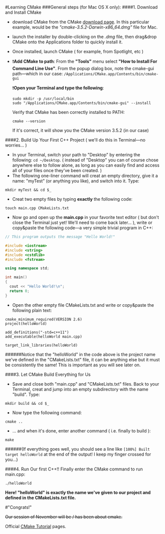 #Learning CMake
###General steps (for Mac OS X only):
####1. Download and Install CMake
  * download CMake from the CMake [download page](https://cmake.org/download/). In this particular example, would be the *"cmake-3.5.2-Darwin-x86_64.dmg"* file for Mac.

  * launch the installer by double-clicking on the *.dmg* file, then drag&drop CMake onto the Applications folder to quickly install it.
  * Once installed, launch CMake ( for example, from Spotlight, etc )

  * :heavy_exclamation_mark:**Add CMake to path**: From the **"Tools"** menu select **"How to Install For Command Line Use"**. From the popup dialog box, note the cmake-gui path—which in our case: `/Applications/CMake.app/Contents/bin/cmake-gui`

    :heavy_exclamation_mark:**Open your Terminal and type the following**:
    ```
    sudo mkdir -p /usr/local/bin
    sudo "/Applications/CMake.app/Contents/bin/cmake-gui" --install
    ```
    Verify that CMake has been correctly installed to PATH:
    ```
    cmake --version
    ```
    If it's correct, it will show you the CMake version 3.5.2 (in our case)

####2. Build Up Your First C++ Project ( we'll do this in Terminal—no worries… )
  * In your Terminal, switch your path to "Desktop" by entering the following:
  `cd ~/Desktop`. ( instead of "Desktop" you can of course chose anywhere else to follow alone, as long as you can easily find and access all of your files once they've been created. )
  * The following one-liner command will creat an empty directory, give it a name: "myTest" (or anything you like), and switch into it. Type:

  ```
  mkdir myTest && cd $_
  ```

  * Creat two empty files by typing **exactly** the following code:
  ```
  touch main.cpp CMakeLists.txt
  ```
  * Now go and open up the **main.cpp** in your favorite text editor ( but don't close the Terminal just yet! We'll need to come back later… ), write or copy&paste the following code—a very simple trivial program in C++:
  ```cpp
  // This program outputs the message "Hello World!"

  #include <iostream>
  #include <string>
  #include <cstdlib>
  #include <fstream>

  using namespace std;

  int main() 
  {
    cout << "Hello World!\n";    
    return 0;
  }

  ```

  * Open the other empty file CMakeLists.txt and write or copy&paste the following plain text:
  ```
  cmake_minimum_required(VERSION 2.6)
  project(helloWorld)
  
  add_definitions("-std=c++11")
  add_executable(helloWorld main.cpp)
  
  target_link_libraries(helloWorld)
  ```
  ######Notice that the "helloWorld" in the code above is the project name we've defined in the "CMakeLists.txt" file, it can be anything else but it must be consistently the same! This is important as you will see later on.

####3. Let CMake Build Everything for Us
  * Save and close both "main.cpp" and "CMakeLists.txt" files. Back to your Terminal, creat and jump into an empty subdirectory with the name "build". Type:

  ```
  mkdir build && cd $_
  ```
  * Now type the following command:

  ```
  cmake ..
  ```
  * … and when it's done, enter another command (  i.e. finally to build ):

  ```
  make
  ```

######(If everything goes well, you should see a line like `[100%] Built target helloWorld` at the end of the output! I keep my finger crossed for you…)

####4. Run Our first C++!!
Finally enter the CMake command to run main.cpp:

```
./helloWorld
```
**Here! "helloWorld" is exactly the name we've given to our project and defined in the CMakeLists.txt file.**

#"Congrats!"



~~Our session of November will be / has been about cmake.~~

Official [CMake Tutorial](https://cmake.org/cmake-tutorial/) pages. 


